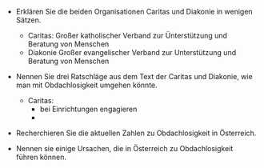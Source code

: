 - Erklären Sie die beiden Organisationen Caritas und Diakonie in wenigen Sätzen.
	- Caritas:
		Großer katholischer Verband zur Ünterstützung und Beratung von Menschen
	- Diakonie
		Großer evangelischer Verband zur Unterstützung und Beratung von Menschen

- Nennen Sie drei Ratschläge aus dem Text der Caritas und Diakonie, wie man mit Obdachlosigkeit umgehen könnte.
	- Caritas: 
		- bei Einrichtungen engagieren
		- 

- Recherchieren Sie die aktuellen Zahlen zu Obdachlosigkeit in Österreich.


- Nennen sie einige Ursachen, die in Österreich zu Obdachlosigkeit führen können.
